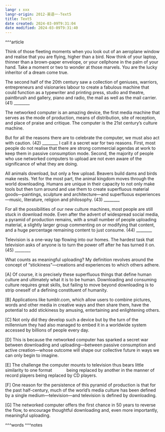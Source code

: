 ```yaml
---
langr : xxx
langr-origin: 2012-英语一-Text5
title: Text5
date created: 2024-03-09T9:31:04
date modified: 2024-03-09T9:31:40
---
```


^^^article

Think of those fleeting moments when you look out of an aeroplane window and realise that you are flying, higher than a bird. Now think of your laptop, thinner than a brown-paper envelope, or your cellphone in the palm of your hand. Take a moment or two to wonder at those marvels. You are the lucky inheritor of a dream come true.

The second half of the 20th century saw a collection of geniuses, warriors, entrepreneurs and visionaries labour to create a fabulous machine that could function as a typewriter and printing press, studio and theatre, paintbrush and gallery, piano and radio, the mail as well as the mail carrier. (41) ________

The networked computer is an amazing device, the first media machine that serves as the mode of production, means of distribution, site of reception, and place of praise and critique. The computer is the 21st century’s culture machine.

But for all the reasons there are to celebrate the computer, we must also act with caution. (42) ________ I call it a secret war for two reasons. First, most people do not realise that there are strong commercial agendas at work to keep them in passive consumption mode. Second, the majority of people who use networked computers to upload are not even aware of the significance of what they are doing.

All animals download, but only a few upload. Beavers build dams and birds make nests. Yet for the most part, the animal kingdom moves through the world downloading. Humans are unique in their capacity to not only make tools but then turn around and use them to create superfluous material goods—paintings, sculpture and architecture—and superfluous experiences—music, literature, religion and philosophy. (43) ________

For all the possibilities of our new culture machines, most people are still stuck in download mode. Even after the advent of widespread social media, a pyramid of production remains, with a small number of people uploading material, a slightly larger group commenting on or modifying that content, and a huge percentage remaining content to just consume. (44) ________

Television is a one-way tap flowing into our homes. The hardest task that television asks of anyone is to turn the power off after he has turned it on. (45) ________

What counts as meaningful uploading? My definition revolves around the concept of “stickiness”—creations and experiences to which others adhere.

[A] Of course, it is precisely these superfluous things that define human culture and ultimately what it is to be human. Downloading and consuming culture requires great skills, but failing to move beyond downloading is to strip oneself of a defining constituent of humanity.

[B] Applications like tumblr.com, which allow users to combine pictures, words and other media in creative ways and then share them, have the potential to add stickiness by amusing, entertaining and enlightening others.

[C] Not only did they develop such a device but by the turn of the millennium they had also managed to embed it in a worldwide system accessed by billions of people every day.

[D] This is because the networked computer has sparked a secret war between downloading and uploading—between passive consumption and active creation—whose outcome will shape our collective future in ways we can only begin to imagine.

[E] The challenge the computer mounts to television thus bears little similarity to one format            being replaced by another in the manner of record players being replaced by CD players.

[F] One reason for the persistence of this pyramid of production is that for the past half-century, much of the world’s media culture has been defined by a single medium—television—and television is defined by downloading.

[G] The networked computer offers the first chance in 50 years to reverse the flow, to encourage thoughtful downloading and, even more importantly, meaningful uploading.




^^^words
^^^notes

